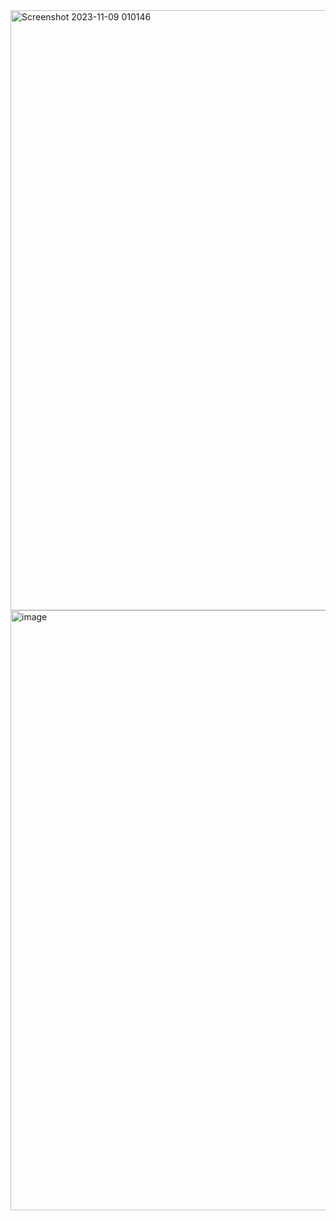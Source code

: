 <img width="960" alt="Screenshot 2023-11-09 010146" src="https://github.com/firmanzip/test/assets/122174666/5a45d47f-de2f-410b-a5a0-5f0b1ca974df">
<img width="960" alt="image" src="https://github.com/firmanzip/test/assets/122174666/465160f0-debc-4a96-adf9-c3bb2b684f8f">
